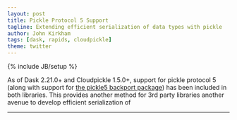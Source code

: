 ```yaml
---
layout: post
title: Pickle Protocol 5 Support
tagline: Extending efficient serialization of data types with pickle
author: John Kirkham
tags: [dask, rapids, cloudpickle]
theme: twitter
---
```


{% include JB/setup %}


As of Dask 2.21.0+ and Cloudpickle 1.5.0+, support for pickle protocol 5 (along
with support for [the pickle5 backport package](
https://github.com/pitrou/pickle5-backport )) has been included in both
libraries. This provides another method for 3rd party libraries another avenue
to develop efficient serialization of 

---
